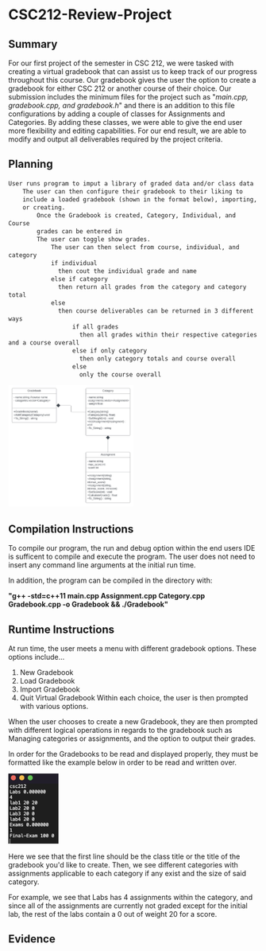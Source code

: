 # CSC212-Review-Project 
## Summary

For our first project of the semester in CSC 212, we were tasked with creating a virtual gradebook that can assist us to keep track of our progress 
throughout this course. Our gradebook gives the user the option to create a gradebook for either CSC 212 or another course of their choice. Our submission 
includes the minimum files for the project such as "*main.cpp, gradebook.cpp, and gradebook.h*" and there is an addition to this file configurations by 
adding a couple of classes for Assignments and Categories. By adding these classes, we were able to give the end user more flexibility and editing
capabilities. For our end result, we are able to modify and output all deliverables required by the project criteria.

## Planning
```
User runs program to imput a library of graded data and/or class data
    The user can then configure their gradebook to their liking to 
    include a loaded gradebook (shown in the format below), importing,
    or creating.
        Once the Gradebook is created, Category, Individual, and Course
        grades can be entered in
        The user can toggle show grades.
            The user can then select from course, individual, and category
            if individual
              then cout the individual grade and name
            else if category
              then return all grades from the category and category total
            else
              then course deliverables can be returned in 3 different ways
                  if all grades
                    then all grades within their respective categories and a course overall
                  else if only category
                    then only category totals and course overall
                  else
                    only the course overall    
```
<img src="https://github.com/mattcordeiro/CSC212-Review-Project/blob/main/Planning-Materials/reviewproject%20flow.jpg" width=50% height=50%>

## Compilation Instructions
To compile our program, the run and debug option within the end users IDE is sufficent to compile and execute the program. The user does not need to insert any command line arguments at the initial run time.

In addition, the program can be compiled in the directory with:

**"g++ -std=c++11 main.cpp Assignment.cpp Category.cpp Gradebook.cpp -o Gradebook && ./Gradebook"**

## Runtime Instructions
At run time, the user meets a menu with different gradebook options. These options include...
  1. New Gradebook
  2. Load Gradebook
  3. Import Gradebook
  4. Quit Virtual Gradebook
 Within each choice, the user is then prompted with various options. 
 
 When the user chooses to create a new Gradebook, they are then prompted with different logical operations in regards to the gradebook such as Managing categories or assignments, and the option to output their grades. 
 
In order for the Gradebooks to be read and displayed properly, they must be formatted like the example below in order to be read and written over.

 <img src="https://github.com/mattcordeiro/CSC212-Review-Project/blob/main/Planning-Materials/csc212%20input%20file.png" width=20% height=20%>  
 
 Here we see that the first line should be the class title or the title of the gradebook you'd like to create. Then, we see different categories with assignments applicable to each category if any exist and the size of said category. 
 
 For example, we see that Labs has 4 assignments within the category, and since all of the assignments are currently not graded except for the initial lab, the rest of the labs contain a 0 out of weight 20 for a score.


## Evidence
